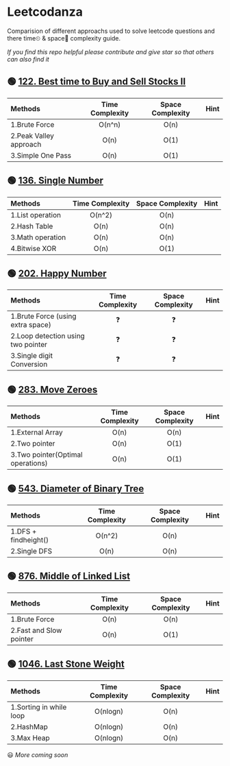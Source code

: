 # Leetcodanza  
Comparision of different approachs used to solve leetcode questions and there time⏲ & space📝 complexity guide.  

*If you find this repo helpful please contribute and give star so that others can also find it*


## :green_circle: [122. Best time to Buy and Sell Stocks II](https://leetcode.com/problems/best-time-to-buy-and-sell-stock-ii)

|   Methods	             | Time Complexity | Space Complexity | Hint |
|:-	                     |:-:	           |:-:	              |:-:   |
| 1.Brute Force          | O(n^n)          |O(n)              |      |
| 2.Peak Valley approach | O(n)   	       |O(1)   	          |      |
| 3.Simple One Pass 	 | O(n)	           |O(1)              |      |

## :green_circle: [136. Single Number](https://leetcode.com/problems/single-number)

|   Methods	             | Time Complexity | Space Complexity | Hint |
|:-	                     |:-:	           |:-:	              |:-:   |
| 1.List operation       | O(n^2)          |O(n)              |      |
| 2.Hash Table           | O(n)   	       |O(n)   	          |      |
| 3.Math operation 	     | O(n)	           |O(n)              |      |
| 4.Bitwise XOR          | O(n)            |O(1)              |      |

## :green_circle: [202. Happy Number](https://leetcode.com/problems/happy-number)

|   Methods	                            | Time Complexity  | Space Complexity | Hint |
|:-	                                    |:-:	           |:-:	              |:-:   |
| 1.Brute Force (using extra space)     | :question:       |  :question:      |      |
| 2.Loop detection using two pointer    | :question:   	   |  :question:      |      |
| 3.Single digit Conversion	            | :question:       |  :question:      |      |

## :green_circle: [283. Move Zeroes](https://leetcode.com/problems/move-zeroes)

|   Methods	                             | Time Complexity | Space Complexity | Hint |
|:-	                                     |:-:	           |:-:	              |:-:   |
| 1.External Array                       | O(n)            |O(n)              |      |
| 2.Two pointer                          | O(n)   	       |O(1)   	          |      |
| 3.Two pointer(Optimal operations) 	 | O(n)	           |O(1)              |      |

## :green_circle: [543. Diameter of Binary Tree](https://leetcode.com/problems/diameter-of-binary-tree/)

|   Methods	             | Time Complexity | Space Complexity | Hint |
|:-	                     |:-:	           |:-:	              |:-:   |
| 1.DFS + findheight()   | O(n^2)          |O(n)              |      |
| 2.Single DFS      	 | O(n)	           |O(n)              |      |

## :green_circle: [876. Middle of Linked List](https://leetcode.com/problems/middle-of-the-linked-list/)

|   Methods	             | Time Complexity | Space Complexity | Hint |
|:-	                     |:-:	           |:-:	              |:-:   |
| 1.Brute Force          | O(n)            |O(n)              |      |
| 2.Fast and Slow pointer| O(n)   	       |O(1)   	          |      |

## :green_circle: [1046. Last Stone Weight](https://leetcode.com/problems/last-stone-weight)

|   Methods	                        | Time Complexity  | Space Complexity | Hint |
|:-	                                |:-:	           |:-:	              |:-:   |
| 1.Sorting in while loop           | O(nlogn)         |O(n)              |      |
| 2.HashMap                         | O(nlogn)   	   |O(n)   	          |      |
| 3.Max Heap                        | O(nlogn)	       |O(n)              |      |

:smiley: *More coming soon*